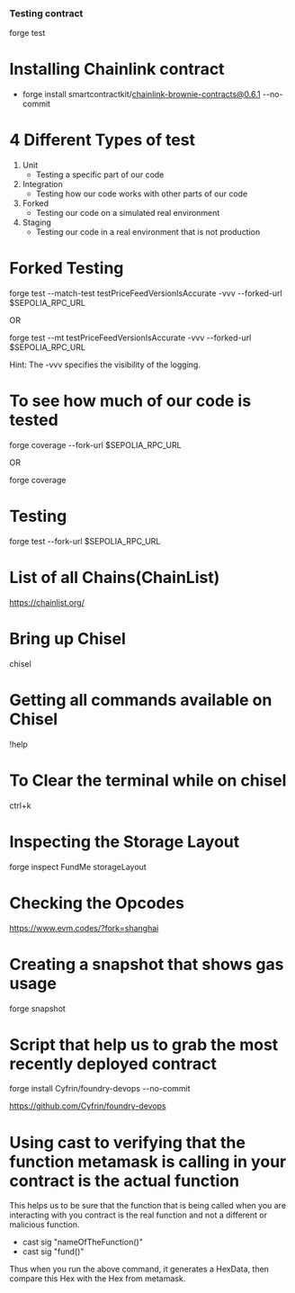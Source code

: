### Testing contract

forge test

# Installing Chainlink contract

- forge install smartcontractkit/chainlink-brownie-contracts@0.6.1 --no-commit

# 4 Different Types of test

1. Unit
   - Testing a specific part of our code
2. Integration
   - Testing how our code works with other parts of our code
3. Forked
   - Testing our code on a simulated real environment
4. Staging
   - Testing our code in a real environment that is not production

# Forked Testing

forge test --match-test testPriceFeedVersionIsAccurate -vvv --forked-url $SEPOLIA_RPC_URL

OR

forge test --mt testPriceFeedVersionIsAccurate -vvv --forked-url $SEPOLIA_RPC_URL

Hint: The -vvv specifies the visibility of the logging.

# To see how much of our code is tested

forge coverage --fork-url $SEPOLIA_RPC_URL

OR

forge coverage

# Testing

forge test --fork-url $SEPOLIA_RPC_URL

# List of all Chains(ChainList)

https://chainlist.org/

# Bring up Chisel

chisel

# Getting all commands available on Chisel

!help

# To Clear the terminal while on chisel

ctrl+k

# Inspecting the Storage Layout

forge inspect FundMe storageLayout

# Checking the Opcodes

https://www.evm.codes/?fork=shanghai

# Creating a snapshot that shows gas usage

forge snapshot

# Script that help us to grab the most recently deployed contract

forge install Cyfrin/foundry-devops --no-commit

https://github.com/Cyfrin/foundry-devops

# Using cast to verifying that the function metamask is calling in your contract is the actual function

This helps us to be sure that the function that is being called when you are interacting with you contract is the real function and not a different or malicious function.

- cast sig "nameOfTheFunction()"
- cast sig "fund()"

Thus when you run the above command, it generates a HexData, then compare this Hex with the Hex from metamask.
